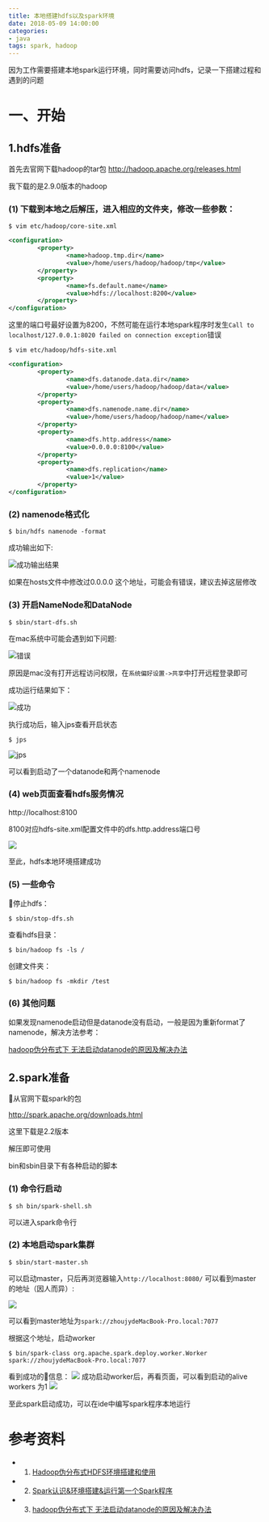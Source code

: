 ```yaml
---
title: 本地搭建hdfs以及spark环境
date: 2018-05-09 14:00:00
categories:
- java
tags: spark, hadoop
---
```


因为工作需要搭建本地spark运行环境，同时需要访问hdfs，记录一下搭建过程和遇到的问题

# 一、开始
## 1.hdfs准备
首先去官网下载hadoop的tar包
http://hadoop.apache.org/releases.html

我下载的是2.9.0版本的hadoop

### (1) 下载到本地之后解压，进入相应的文件夹，修改一些参数：

```
$ vim etc/hadoop/core-site.xml
```

```xml
<configuration>
        <property>
                <name>hadoop.tmp.dir</name>
                <value>/home/users/hadoop/hadoop/tmp</value>
        </property>
        <property>
                <name>fs.default.name</name>
                <value>hdfs://localhost:8200</value>
        </property>
</configuration>

```
这里的端口号最好设置为8200，不然可能在运行本地spark程序时发生```Call to localhost/127.0.0.1:8020 failed on connection exception```错误

```
$ vim etc/hadoop/hdfs-site.xml
```

```xml
<configuration>
        <property>
                <name>dfs.datanode.data.dir</name>
                <value>/home/users/hadoop/hadoop/data</value>
        </property>
        <property>
                <name>dfs.namenode.name.dir</name>
                <value>/home/users/hadoop/hadoop/name</value>
        </property>
        <property>
                <name>dfs.http.address</name>
                <value>0.0.0.0:8100</value>
        </property>
        <property>
                <name>dfs.replication</name>
                <value>1</value>
        </property>
</configuration>
```

### (2) namenode格式化
```
$ bin/hdfs namenode -format
```

成功输出如下:

![成功输出结果](https://github.com/BOSSzz/BOSSzz.github.io/blob/master/_posts/images/hadoop_success.png?raw=true)

如果在hosts文件中修改过0.0.0.0 这个地址，可能会有错误，建议去掉这层修改

### (3) 开启NameNode和DataNode
```
$ sbin/start-dfs.sh
```

在mac系统中可能会遇到如下问题:

![错误](https://github.com/BOSSzz/BOSSzz.github.io/blob/master/_posts/images/hadoop_start_error.png?raw=true)

原因是mac没有打开远程访问权限，在```系统偏好设置->共享```中打开远程登录即可

成功运行结果如下：

![成功](https://github.com/BOSSzz/BOSSzz.github.io/blob/master/_posts/images/hadoop_start_success.png?raw=true)

执行成功后，输入jps查看开启状态
```
$ jps
```

![jps](https://github.com/BOSSzz/BOSSzz.github.io/blob/master/_posts/images/jps_result.png?raw=true)

可以看到启动了一个datanode和两个namenode

### (4) web页面查看hdfs服务情况

http://localhost:8100

8100对应hdfs-site.xml配置文件中的dfs.http.address端口号

![](https://github.com/BOSSzz/BOSSzz.github.io/blob/master/_posts/images/hdfs_web.png?raw=true)

至此，hdfs本地环境搭建成功

### (5) 一些命令
停止hdfs：
```
$ sbin/stop-dfs.sh
```

查看hdfs目录：
```
$ bin/hadoop fs -ls /
```

创建文件夹：
```
$ bin/hadoop fs -mkdir /test
```

### (6) 其他问题
如果发现namenode启动但是datanode没有启动，一般是因为重新format了namenode，解决方法参考：

[hadoop伪分布式下 无法启动datanode的原因及解决办法](https://blog.csdn.net/love666666shen/article/details/74350358)


## 2.spark准备
从官网下载spark的包

http://spark.apache.org/downloads.html

这里下载是2.2版本

解压即可使用

bin和sbin目录下有各种启动的脚本

### (1) 命令行启动
```
$ sh bin/spark-shell.sh
```
可以进入spark命令行

### (2) 本地启动spark集群
```
$ sbin/start-master.sh
```
可以启动master，只后再浏览器输入```http://localhost:8080/``` 可以看到master的地址（因人而异）:

![](https://github.com/BOSSzz/BOSSzz.github.io/blob/master/_posts/images/spark_no_worker.png?raw=true)

可以看到master地址为```spark://zhoujydeMacBook-Pro.local:7077```

根据这个地址，启动worker
```
$ bin/spark-class org.apache.spark.deploy.worker.Worker spark://zhoujydeMacBook-Pro.local:7077
```

看到成功的信息：
![](https://github.com/BOSSzz/BOSSzz.github.io/blob/master/_posts/images/spark_worker.png?raw=true)
成功启动worker后，再看页面，可以看到启动的alive workers 为1
![](https://github.com/BOSSzz/BOSSzz.github.io/blob/master/_posts/images/spark_master.png?raw=true)

至此spark启动成功，可以在ide中编写spark程序本地运行



# 参考资料
- 1. [Hadoop伪分布式HDFS环境搭建和使用](https://www.cnblogs.com/blog-of-Fourier/p/7515968.html)
- 2. [Spark认识&环境搭建&运行第一个Spark程序](https://www.cnblogs.com/wonglu/p/5901356.html)
- 3. [hadoop伪分布式下 无法启动datanode的原因及解决办法](https://blog.csdn.net/love666666shen/article/details/74350358)
